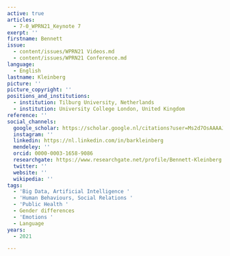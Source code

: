 ```yaml
---
active: true
articles:
  - 7-0_WPRN21_Keynote 7
exerpt: ''
firstname: Bennett
issue:
  - content/issues/WPRN21 Videos.md
  - content/issues/WPRN21 Conference.md
language:
  - English
lastname: Kleinberg
picture: ''
picture_copyright: ''
positions_and_institutions:
  - institution: Tilburg University, Netherlands
  - institution: University College London, United Kingdom
reference: ''
social_channels:
  google_scholar: https://scholar.google.nl/citations?user=Ms2d7OsAAAAJ&hl=en
  instagram: ''
  linkedin: https://nl.linkedin.com/in/barkleinberg
  mendeley: ''
  orcid: 0000-0003-1658-9086
  researchgate: https://www.researchgate.net/profile/Bennett-Kleinberg
  twitter: ''
  website: ''
  wikipedia: ''
tags:
  - 'Big Data, Artificial Intelligence '
  - 'Human Behaviours, Social Relations '
  - 'Public Health '
  - Gender differences
  - 'Emotions '
  - Language
years:
  - 2021

---
```

